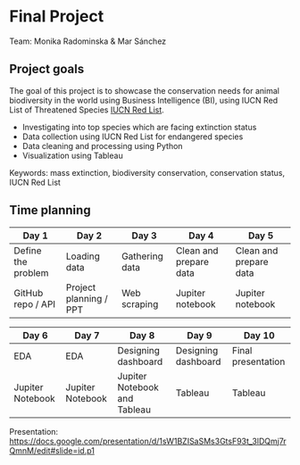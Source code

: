 # Final Project

Team: Monika Radominska & Mar Sánchez

## Project goals

The goal of this project is to showcase the conservation needs for animal biodiversity in the world using Business Intelligence (BI), using IUCN Red List of Threatened Species [IUCN Red List](https://www.iucnredlist.org/). 

- Investigating into top species which are facing extinction status
- Data collection using IUCN Red List for endangered species 
- Data cleaning and processing using Python
- Visualization using Tableau 


Keywords: mass extinction, biodiversity conservation, conservation status, IUCN Red List




## Time planning

| Day 1              | Day 2                 | Day 3               | Day 4                      | Day 5  
| ------------------ | --------------------- | ------------------- | -------------------------- | ---------------
| Define the problem | Loading data          | Gathering data      | Clean and prepare data     | Clean and prepare data
| GitHub repo / API  | Project planning / PPT| Web scraping        | Jupiter notebook           | Jupiter notebook

| Day 6             | Day 7              | Day 8                          | Day 9               | Day 10  
| ----------------- | ------------------ | ------------------------------ | ------------------  | ---------------
| EDA               | EDA                |  Designing dashboard           | Designing dashboard | Final presentation
| Jupiter Notebook  | Jupiter Notebook   | Jupiter Notebook and Tableau   | Tableau             | Tableau



Presentation: https://docs.google.com/presentation/d/1sW1BZISaSMs3GtsF93t_3lDQmj7rQmnM/edit#slide=id.p1




